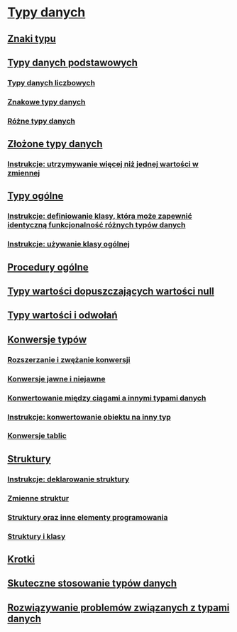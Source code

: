 # [Typy danych](index.md)
## [Znaki typu](type-characters.md)
## [Typy danych podstawowych](elementary-data-types.md)
### [Typy danych liczbowych](numeric-data-types.md)
### [Znakowe typy danych](character-data-types.md)
### [Różne typy danych](miscellaneous-data-types.md)
## [Złożone typy danych](composite-data-types.md)
### [Instrukcje: utrzymywanie więcej niż jednej wartości w zmiennej](how-to-hold-more-than-one-value-in-a-variable.md)
## [Typy ogólne](generic-types.md)
### [Instrukcje: definiowanie klasy, która może zapewnić identyczną funkcjonalność różnych typów danych](how-to-define-a-class-that-can-provide-identical-functionality.md)
### [Instrukcje: używanie klasy ogólnej](how-to-use-a-generic-class.md)
## [Procedury ogólne](generic-procedures.md)
## [Typy wartości dopuszczających wartości null](nullable-value-types.md)
## [Typy wartości i odwołań](value-types-and-reference-types.md)
## [Konwersje typów](type-conversions.md)
### [Rozszerzanie i zwężanie konwersji](widening-and-narrowing-conversions.md)
### [Konwersje jawne i niejawne](implicit-and-explicit-conversions.md)
### [Konwertowanie między ciągami a innymi typami danych](conversions-between-strings-and-other-types.md)
### [Instrukcje: konwertowanie obiektu na inny typ](how-to-convert-an-object-to-another-type.md)
### [Konwersje tablic](array-conversions.md)
## [Struktury](structures.md)
### [Instrukcje: deklarowanie struktury](how-to-declare-a-structure.md)
### [Zmienne struktur](structure-variables.md)
### [Struktury oraz inne elementy programowania](structures-and-other-programming-elements.md)
### [Struktury i klasy](structures-and-classes.md)
## [Krotki](tuples.md)
## [Skuteczne stosowanie typów danych](efficient-use-of-data-types.md)
## [Rozwiązywanie problemów związanych z typami danych](troubleshooting-data-types.md)